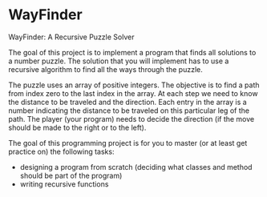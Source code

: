 # WayFinder
WayFinder: A Recursive Puzzle Solver

The goal of this project is to implement a program that finds all solutions to a number puzzle. The solution that you will implement has to use a recursive algorithm to find all the ways through the puzzle.

The puzzle uses an array of positive integers. The objective is to find a path from index zero to the last index in the array. At each step we need to know the distance to be traveled and the direction. Each entry in the array is a number indicating the distance to be traveled on this particular leg of the path. The player (your program) needs to decide the direction (if the move should be made to the right or to the left).

The goal of this programming project is for you to master (or at least get practice on) the following tasks:

- designing a program from scratch (deciding what classes and method should be part of the program)
- writing recursive functions
